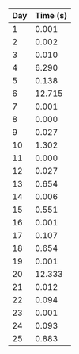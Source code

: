 | Day | Time (s) |
|-----|----------|
| 1   | 0.001    |
| 2   | 0.002    |
| 3   | 0.010    |
| 4   | 6.290    |
| 5   | 0.138    |
| 6   | 12.715   |
| 7   | 0.001    |
| 8   | 0.000    |
| 9   | 0.027    |
| 10  | 1.302    |
| 11  | 0.000    |
| 12  | 0.027    |
| 13  | 0.654    |
| 14  | 0.006    |
| 15  | 0.551    |
| 16  | 0.001    |
| 17  | 0.107    |
| 18  | 0.654    |
| 19  | 0.001    |
| 20  | 12.333   |
| 21  | 0.012    |
| 22  | 0.094    |
| 23  | 0.001    |
| 24  | 0.093    |
| 25  | 0.883    |
